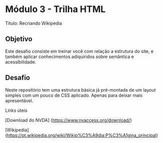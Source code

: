 # Módulo 3 - Trilha HTML
Título: Recriando Wikipedia

## Objetivo
Este desafio consiste em treinar você com relação a estrutura do site, e também aplicar conhecimentos adiquiridos sobre semântica e acessibilidade.

## Desafio
Neste repositório tem uma estrutura básica já pré-montada de um layout simples com um pouco de CSS aplicado. Apenas para deixar mais apresentável.


Links úteis

[Download do NVDA] (https://www.nvaccess.org/download/)


[Wikipedia] (https://pt.wikipedia.org/wiki/Wikip%C3%A9dia:P%C3%A1gina_principal)
